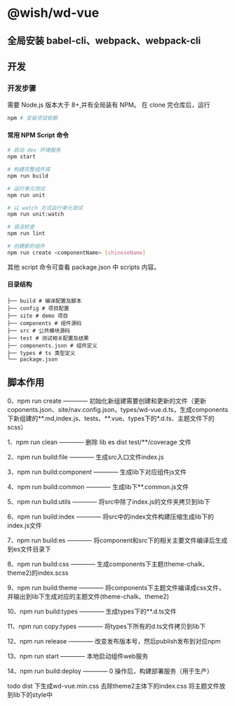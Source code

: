 # @wish/wd-vue

## 全局安装 babel-cli、webpack、webpack-cli

## 开发
### 开发步骤
需要 Node.js 版本大于 8+,并有全局装有 NPM。
在 clone 完仓库后，运行
```bash
npm # 安装项目依赖
```
#### 常用 NPM Script 命令
``` bash
# 启动 dev 环境服务
npm start

# 构建完整组件库
npm run build

# 运行单元测试
npm run unit

# 以 watch 方式运行单元测试
npm run unit:watch

# 语法检查
npm run lint

# 创建新的组件
npm run create <componentName> [chineseName]
```
其他 script 命令可查看 package.json 中 scripts 内容。

#### 目录结构
```
├── build # 编译配置及脚本
├── config # 项目配置
├── site # demo 项目
├── components # 组件源码
├── src # 公共模块源码
├── test # 测试相关配置及结果
├── components.json # 组件定义
├── types # ts 类型定义
└── package.json
```


## 脚本作用

0、npm run create ———— 初始化新组建需要创建和更新的文件（更新coponents.json、site/nav.config.json，types/wd-vue.d.ts，生成components下新组建的**.md,index.js、tests、**.vue、types下的*.d.ts、主题文件下的scss）

1、npm run clean ———— 删除 lib es dist test/**/coverage 文件

2、npm run build:file ———— 生成src入口文件index.js

3、npm run build:component ———— 生成lib下对应组件js文件

4、npm run build:common ———— 生成lib下**.common.js文件

5、npm run build:utils ———— 将src中除了index.js的文件夹拷贝到lib下

6、npm run build:index ———— 将src中的index文件构建压缩生成lib下的index.js文件

7、npm run build:es ———— 将component和src下的相关主要文件编译后生成到es文件目录下

8、npm run build:css ———— 生成components下主题(theme-chalk、theme2)的index.scss

9、npm run build:theme ———— 将components下主题文件编译成css文件，并输出到lib下生成对应的主题文件(theme-chalk、theme2)

10、npm run build:types ———— 生成types下的**.d.ts文件

11、npm run copy:types ———— 将types下所有的d.ts文件拷贝到lib下

12、npm run release ———— 改变发布版本号，然后publish发布到对应npm

13、npm run start ———— 本地启动组件web服务

14、npm run build:deploy ———— 0 操作后，构建部署服务（用于生产）



todo dist 下生成wd-vue.min.css 去除theme2主体下的index.css 将主题文件放到lib下的style中












